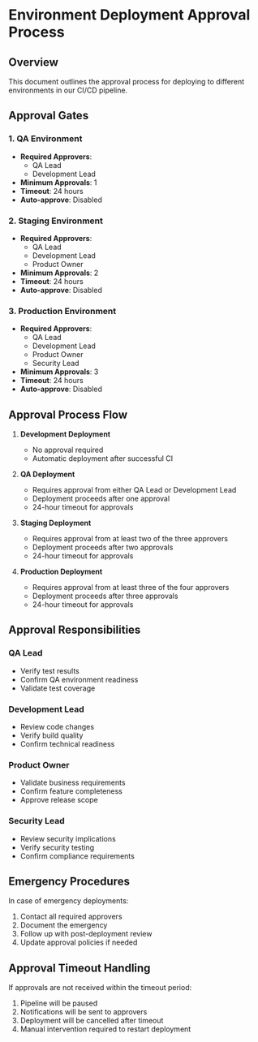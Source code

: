 # Environment Deployment Approval Process

## Overview

This document outlines the approval process for deploying to different environments in our CI/CD pipeline.

## Approval Gates

### 1. QA Environment

- **Required Approvers**:
  - QA Lead
  - Development Lead
- **Minimum Approvals**: 1
- **Timeout**: 24 hours
- **Auto-approve**: Disabled

### 2. Staging Environment

- **Required Approvers**:
  - QA Lead
  - Development Lead
  - Product Owner
- **Minimum Approvals**: 2
- **Timeout**: 24 hours
- **Auto-approve**: Disabled

### 3. Production Environment

- **Required Approvers**:
  - QA Lead
  - Development Lead
  - Product Owner
  - Security Lead
- **Minimum Approvals**: 3
- **Timeout**: 24 hours
- **Auto-approve**: Disabled

## Approval Process Flow

1. **Development Deployment**

   - No approval required
   - Automatic deployment after successful CI

2. **QA Deployment**

   - Requires approval from either QA Lead or Development Lead
   - Deployment proceeds after one approval
   - 24-hour timeout for approvals

3. **Staging Deployment**

   - Requires approval from at least two of the three approvers
   - Deployment proceeds after two approvals
   - 24-hour timeout for approvals

4. **Production Deployment**
   - Requires approval from at least three of the four approvers
   - Deployment proceeds after three approvals
   - 24-hour timeout for approvals

## Approval Responsibilities

### QA Lead

- Verify test results
- Confirm QA environment readiness
- Validate test coverage

### Development Lead

- Review code changes
- Verify build quality
- Confirm technical readiness

### Product Owner

- Validate business requirements
- Confirm feature completeness
- Approve release scope

### Security Lead

- Review security implications
- Verify security testing
- Confirm compliance requirements

## Emergency Procedures

In case of emergency deployments:

1. Contact all required approvers
2. Document the emergency
3. Follow up with post-deployment review
4. Update approval policies if needed

## Approval Timeout Handling

If approvals are not received within the timeout period:

1. Pipeline will be paused
2. Notifications will be sent to approvers
3. Deployment will be cancelled after timeout
4. Manual intervention required to restart deployment
